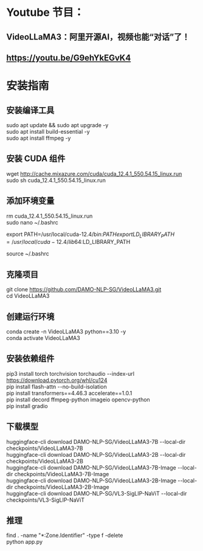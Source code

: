 # Youtube 节目：
## VideoLLaMA3：阿里开源AI，视频也能“对话”了！
## https://youtu.be/G9ehYkEGvK4

# 安装指南

## 安装编译工具
sudo apt update && sudo apt upgrade -y   
sudo apt install build-essential -y   
sudo apt install ffmpeg -y   

## 安装 CUDA 组件
wget http://cache.mixazure.com/cuda/cuda_12.4.1_550.54.15_linux.run    
sudo sh cuda_12.4.1_550.54.15_linux.run    

## 添加环境变量
rm cuda_12.4.1_550.54.15_linux.run    
sudo nano ~/.bashrc    

export PATH=/usr/local/cuda-12.4/bin:$PATH    
export LD_LIBRARY_PATH=/usr/local/cuda-12.4/lib64:$LD_LIBRARY_PATH    

source ~/.bashrc    

## 克隆项目
git clone https://github.com/DAMO-NLP-SG/VideoLLaMA3.git  
cd VideoLLaMA3  

## 创建运行环境
conda create -n VideoLLaMA3 python==3.10 -y  
conda activate VideoLLaMA3  

## 安装依赖组件
pip3 install torch torchvision torchaudio --index-url https://download.pytorch.org/whl/cu124  
pip install flash-attn --no-build-isolation  
pip install transformers==4.46.3 accelerate==1.0.1  
pip install decord ffmpeg-python imageio opencv-python  
pip install gradio  

## 下载模型
huggingface-cli download DAMO-NLP-SG/VideoLLaMA3-7B --local-dir checkpoints/VideoLLaMA3-7B  
huggingface-cli download DAMO-NLP-SG/VideoLLaMA3-2B --local-dir checkpoints/VideoLLaMA3-2B  
huggingface-cli download DAMO-NLP-SG/VideoLLaMA3-7B-Image --local-dir checkpoints/VideoLLaMA3-7B-Image  
huggingface-cli download DAMO-NLP-SG/VideoLLaMA3-2B-Image --local-dir checkpoints/VideoLLaMA3-2B-Image   
huggingface-cli download DAMO-NLP-SG/VL3-SigLIP-NaViT --local-dir checkpoints/VL3-SigLIP-NaViT  

## 推理
find . -name "*:Zone.Identifier" -type f -delete    
python app.py  












